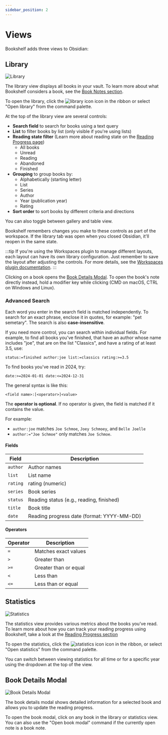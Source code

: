```yaml
---
sidebar_position: 2
---
```


# Views

Bookshelf adds three views to Obsidian:

## Library

![Library](/img/library.png)

The library view displays all books in your vault.
To learn more about what Bookshelf considers a book, see the [Book Notes section](book-notes.md).

To open the library, click the ![library icon](/img/library-big.svg) icon in the ribbon or select "Open
library" from the command palette.

At the top of the library view are several controls:

- **Search field** to search for books using a text query
- **List** to filter books by list (only visible if you're using lists)
- **Reading state filter** (Learn more about reading state on
  the [Reading Progress page](reading-progress.md#reading-state))
    - All books
    - Unread
    - Reading
    - Abandoned
    - Finished
- **Grouping** to group books by:
    - Alphabetically (starting letter)
    - List
    - Series
    - Author
    - Year (publication year)
    - Rating
- **Sort order** to sort books by different criteria and directions

You can also toggle between gallery and table view.

Bookshelf remembers changes you make to these controls as part of the workspace. If the library tab was open when you
closed Obsidian, it'll reopen in the same state.

:::tip
If you're using the Workspaces plugin to manage different layouts, each layout can have its own library configuration.
Just remember to save the layout after adjusting the controls. For more details, see
the [Workspaces plugin documentation](https://help.obsidian.md/plugins/workspaces).
:::

Clicking on a book opens the [Book Details Modal](views.md#book-details-modal). To open the book's note directly
instead, hold a modifier key while clicking (CMD on macOS, CTRL on Windows and Linux).

### Advanced Search

Each word you enter in the search field is matched independently. To search for an exact phrase, enclose it in quotes,
for example: "pet semetary". The search is also **case-insensitive**.

If you need more control, you can search within individual fields. For example, to find all books you've finished, that
have an author whose name includes "joe", that are on the list "Classics", and have a rating of at least 3.5, use:

`status:=finished author:joe list:=classics rating:>=3.5`

To find books you've read in 2024, try:

`date:>=2024-01-01 date:<=2024-12-31`

The general syntax is like this:

`<field name>:[<operator>]<value>`

The **operator is optional**. If no operator is given, the field is matched if it contains the value.

For example:

- `author:joe` matches `Joe Schmoe`, `Joey Schmoey`, and `Belle Joelle`
- `author:="Joe Schmoe"` only matches `Joe Schmoe`.

#### Fields

| Field    | Description                                |
| -------- | ------------------------------------------ |
| `author` | Author names                               |
| `list`   | List name                                  |
| `rating` | rating (numeric)                           |
| `series` | Book series                                |
| `status` | Reading status (e.g., reading, finished)   |
| `title`  | Book title                                 |
| `date`   | Reading progress date (format: YYYY-MM-DD) |

#### Operators

| Operator | Description           |
| -------- | --------------------- |
| `=`      | Matches exact values  |
| `>`      | Greater than          |
| `>=`     | Greater than or equal |
| `<`      | Less than             |
| `<=`     | Less than or equal    |

## Statistics

![Statistics](/img/statistics.png)

The statistics view provides various metrics about the books you've read.
To learn more about how you can track your reading progress using Bookshelf, take a look at
the [Reading Progress section](reading-progress.md)

To open the statistics, click the ![statistics icon](/img/chart-spline.svg) icon in the ribbon, or select
"Open statistics" from the command palette.

You can switch between viewing statistics for all time or for a specific year using the dropdown at the top of the view.

## Book Details Modal

![Book Details Modal](/img/book-details.png)

The book details modal shows detailed information for a selected book and allows you to update the reading progress.

To open the book modal, click on any book in the library or statistics view. You can also use the "Open book modal"
command if the currently open note is a book note.
